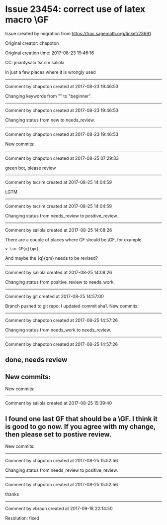 # Issue 23454: correct use of latex macro \GF

Issue created by migration from https://trac.sagemath.org/ticket/23691

Original creator: chapoton

Original creation time: 2017-08-23 19:46:16

CC:  jmantysalo tscrim saliola

in just a few places where it is wrongly used


---

Comment by chapoton created at 2017-08-23 19:46:53

Changing keywords from "" to "beginner".


---

Comment by chapoton created at 2017-08-23 19:46:53

Changing status from new to needs_review.


---

Comment by chapoton created at 2017-08-23 19:46:53

New commits:


---

Comment by chapoton created at 2017-08-25 07:29:33

green bot, please review


---

Comment by tscrim created at 2017-08-25 14:04:59

LGTM.


---

Comment by tscrim created at 2017-08-25 14:04:59

Changing status from needs_review to positive_review.


---

Comment by saliola created at 2017-08-25 14:08:26

There are a couple of places where GF should be \GF, for example

```
v \in GF{q}{qm}
```

And maybe the {q}{qm} needs to be revised?


---

Comment by saliola created at 2017-08-25 14:08:26

Changing status from positive_review to needs_work.


---

Comment by git created at 2017-08-25 14:57:00

Branch pushed to git repo; I updated commit sha1. New commits:


---

Comment by chapoton created at 2017-08-25 14:57:26

Changing status from needs_work to needs_review.


---

Comment by chapoton created at 2017-08-25 14:57:26

done, needs review
----
New commits:
----
New commits:


---

Comment by saliola created at 2017-08-25 15:39:40

I found one last GF that should be a \GF. I think it is good to go now. If you agree with my change, then please set to postive review.
----
New commits:


---

Comment by chapoton created at 2017-08-25 15:52:56

Changing status from needs_review to positive_review.


---

Comment by chapoton created at 2017-08-25 15:52:56

thanks


---

Comment by vbraun created at 2017-09-18 22:14:50

Resolution: fixed
